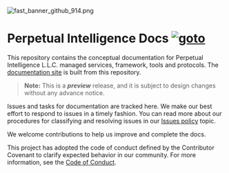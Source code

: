 ![fast_banner_github_914.png](https://en.gravatar.com/userimage/152742631/4ab9cb340649391354d65b592b744114.png)

# Perpetual Intelligence Docs [![goto](https://img.shields.io/badge/-https://docs.perpetualintelligence.com-blue)](https://docs.perpetualintelligence.com) 

This repository contains the conceptual documentation for Perpetual Intelligence L.L.C. managed services, framework, tools and protocols. The [documentation site](https://docs.perpetualintelligence.com) is built from this repository.

> **Note:** This is a ***preview*** release, and it is subject to design changes without any advance notice.

Issues and tasks for documentation are tracked here. We make our best effort to respond to issues in a timely fashion. You can read more about our procedures for classifying and resolving issues in our [Issues policy](https://github.com/perpetualintelligence/terms/blob/main/IssuesPolicy.md) topic.

We welcome contributions to help us improve and complete the docs. 

This project has adopted the code of conduct defined by the Contributor Covenant to clarify expected behavior in our community.
For more information, see the [Code of Conduct](https://github.com/perpetualintelligence/terms/blob/main/CODE_OF_CONDUCT.md).
